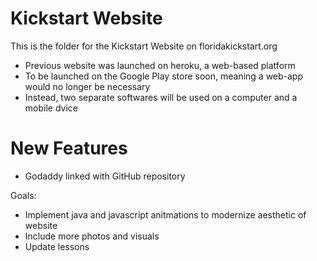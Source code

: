 #  Kickstart Website


This is the folder for the Kickstart Website on floridakickstart.org

  - Previous website was launched on heroku, a web-based platform
  - To be launched on the Google Play store soon, meaning a web-app would no longer be necessary
  - Instead, two separate softwares will be used on a computer and a mobile dvice

# New Features

  - Godaddy linked with GitHub repository


Goals:
  - Implement java and javascript anitmations to modernize aesthetic of website
  - Include more photos and visuals
  - Update lessons
